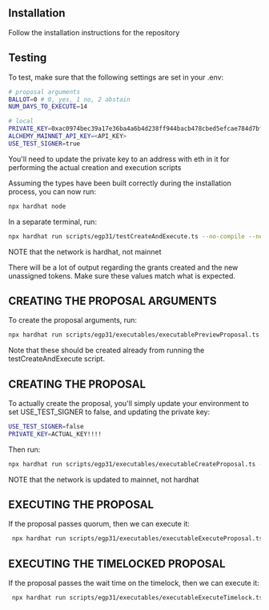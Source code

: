 ## Installation
Follow the installation instructions for the repository

## Testing
To test, make sure that the following settings are set in your .env:

```bash
# proposal arguments
BALLOT=0 # 0, yes, 1 no, 2 abstain
NUM_DAYS_TO_EXECUTE=14

# local
PRIVATE_KEY=0xac0974bec39a17e36ba4a6b4d238ff944bacb478cbed5efcae784d7bf4f2ff80 # hardhat signer 0
ALCHEMY_MAINNET_API_KEY=<API_KEY>
USE_TEST_SIGNER=true
```

You'll need to update the private key to an address with eth in it for performing the actual creation and execution scripts

Assuming the types have been built correctly during the installation process, you can now run:

```bash
npx hardhat node
```

In a separate terminal, run:

```bash
npx hardhat run scripts/egp31/testCreateAndExecute.ts --no-compile --network hardhat
```
NOTE that the network is hardhat, not mainnet

There will be a lot of output regarding the grants created and the new unassigned tokens.  Make sure these values match what is expected.

## CREATING THE PROPOSAL ARGUMENTS
To create the proposal arguments, run:

```bash
npx hardhat run scripts/egp31/executables/executablePreviewProposal.ts --no-compile --network mainnet

```

Note that these should be created already from running the testCreateAndExecute script.

## CREATING THE PROPOSAL
To actually create the proposal, you'll simply update your environment to set USE_TEST_SIGNER to false, and updating the private key:

```bash
USE_TEST_SIGNER=false
PRIVATE_KEY=ACTUAL_KEY!!!!
```

Then run:

```bash
npx hardhat run scripts/egp31/executables/executableCreateProposal.ts --no-compile --network mainnet
```

NOTE that the network is updated to mainnet, not hardhat

## EXECUTING THE PROPOSAL
If the proposal passes quorum, then we can execute it:

```bash
 npx hardhat run scripts/egp31/executables/executableExecuteProposal.ts --no-compile --network mainnet
```

## EXECUTING THE TIMELOCKED PROPOSAL
If the proposal passes the wait time on the timelock, then we can execute it:

```bash
 npx hardhat run scripts/egp31/executables/executableExecuteTimelock.ts --no-compile --network mainnet
```